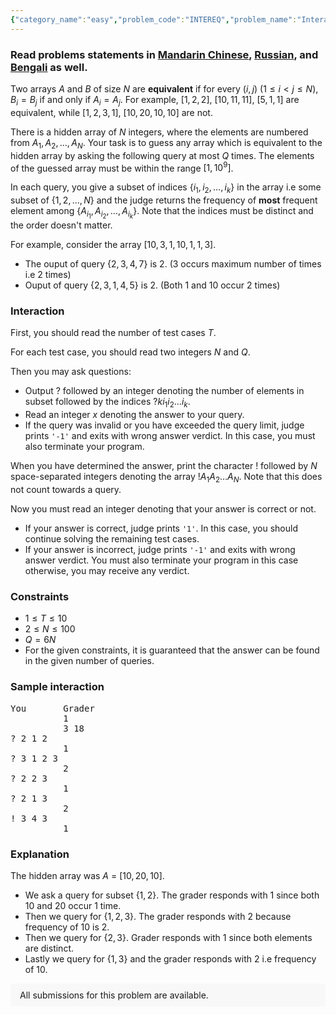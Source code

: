 ```yaml
---
{"category_name":"easy","problem_code":"INTEREQ","problem_name":"Interactive Equivalency","problemComponents":{"constraints":"- $1 \\leq T \\leq 10$\n- $2 \\leq N \\leq 100$\n- $Q = 6N$","constraintsState":false,"subtasks":"- 30 points : $1 \\leq R \\leq 10000$\n- 70 points : $1 \\leq R \\leq 10^9$\n","subtasksState":false,"inputFormat":"First, you should read the number of test cases $T$.\n\nFor each test case, you should read two integers $N$ and $Q$.\n\nThen you may ask questions:\n- Output $?$ followed by an integer denoting the number of elements in subset followed by the indices $?$ $k$ $i_1$ $i_2$ ... $i_k$.\n- Read an integer $x$ denoting the answer to your query.\n- If the query was invalid or you have exceeded the query limit, judge returns -1 and exits with wrong answer verdict. In this case, you must also terminate your program.\n\nWhen you have determined the answer, print the character $!$ followed by $N$ space separated integers denoting the array $!$ $A_1$ $A_2$ ... $A_N$. Note that this does not count towards a query.\n\nNow you must read an integer denoting that your answer is correct or not.\n- If your answer is correct, judge prints 1. In this case, you should continue solving the remaining test cases.\n- If your answer is incorrect, judge prints -1 and exits with wrong answer verdict. You must also terminate your program in this case otherwise, you may receive any verdict. \n\n","inputFormatState":false,"outputFormat":"For each testcase, output in a single line answer given by Charlie to Tracy modulo 1000000007.\n","outputFormatState":false,"sampleTestCases":{}},"video_editorial_url":"","languages_supported":{"0":"CPP14","1":"C","2":"JAVA","3":"PYTH 3.6","4":"CPP17","5":"PYTH","6":"PYP3","7":"CS2","8":"ADA","9":"PYPY","10":"TEXT","11":"PAS fpc","12":"NODEJS","13":"RUBY","14":"PHP","15":"GO","16":"HASK","17":"TCL","18":"PERL","19":"SCALA","20":"LUA","21":"kotlin","22":"BASH","23":"JS","24":"LISP sbcl","25":"rust","26":"PAS gpc","27":"BF","28":"CLOJ","29":"R","30":"D","31":"CAML","32":"FORT","33":"ASM","34":"swift","35":"FS","36":"WSPC","37":"LISP clisp","38":"SQL","39":"SCM guile","40":"PERL6","41":"ERL","42":"CLPS","43":"ICK","44":"NICE","45":"PRLG","46":"ICON","47":"COB","48":"SCM chicken","49":"PIKE","50":"SCM qobi","51":"ST","52":"SQLQ","53":"NEM"},"max_timelimit":1,"source_sizelimit":50000,"problem_author":"anshugarg12","problem_tester":"","date_added":"15-08-2021","tags":{"0":"anshugarg12","1":"binary","2":"cook132","3":"easy"},"problem_difficulty_level":"Easy-Medium","best_tag":"Binary Search","editorial_url":"https://discuss.codechef.com/problems/INTEREQ","time":{"view_start_date":1629658802,"submit_start_date":1629658802,"visible_start_date":1629658802,"end_date":1735669800},"is_direct_submittable":false,"problemDiscussURL":"https://discuss.codechef.com/search?q=INTEREQ","is_proctored":false,"visitedContests":{},"layout":"problem"}
---
```

### Read problems statements in [Mandarin Chinese](https://www.codechef.com/download/translated/COOK132/mandarin/INTEREQ.pdf), [Russian](https://www.codechef.com/download/translated/COOK132/russian/INTEREQ.pdf), and [Bengali](https://www.codechef.com/download/translated/COOK132/bengali/INTEREQ.pdf) as well.

Two arrays $A$ and $B$ of size $N$ are **equivalent** if for every $(i,j)$ $(1 \le i \lt j \le N)$, $B_i = B_j$ if and only if $A_i = A_j$. For example, $[1,2,2]$, $[10,11,11]$, $[5,1,1]$ are equivalent, while $[1,2,3,1]$, $[10,20,10,10]$ are not.

There is a hidden array of $N$ integers, where the elements are numbered from $A_1, A_2, \dots, A_N$. Your task is to guess any array which is equivalent to the hidden array by asking the following query at most $Q$ times. The elements of the guessed array must be within the range $[1,10^{9}]$.

In each query, you give a subset of indices $\{i_1,i_2,\dots,i_k\}$ in the array i.e some subset of $\{1,2,\dots,N\}$ and the judge returns the frequency of **most** frequent element among $\{A_{i_1}, A_{i_2}, \dots, A_{i_k}\}$. Note that the indices must be distinct and the order doesn't matter.

For example, consider the array $[10,3,1,10,1,1,3]$.
- The ouput of query $\{2,3,4,7\}$ is $2$. ($3$ occurs maximum number of times i.e $2$ times)
- Ouput of query $\{2,3,1,4,5\}$ is $2$. (Both $1$ and $10$ occur $2$ times)

### Interaction
First, you should read the number of test cases $T$.

For each test case, you should read two integers $N$ and $Q$.

Then you may ask questions:
- Output $?$ followed by an integer denoting the number of elements in subset followed by the indices $? k i_1 i_2 \dots i_k$.
- Read an integer $x$ denoting the answer to your query.
- If the query was invalid or you have exceeded the query limit, judge prints `'-1'` and exits with wrong answer verdict. In this case, you must also terminate your program.

When you have determined the answer, print the character $!$ followed by $N$ space-separated integers denoting the array $! A_1 A_2 \dots A_N$. Note that this does not count towards a query.

Now you must read an integer denoting that your answer is correct or not.
- If your answer is correct, judge prints `'1'`. In this case, you should continue solving the remaining test cases.
- If your answer is incorrect, judge prints `'-1'` and exits with wrong answer verdict. You must also terminate your program in this case otherwise, you may receive any verdict. 

### Constraints
- $1 \leq T \leq 10$
- $2 \leq N \leq 100$
- $Q = 6N$
- For the given constraints, it is guaranteed that the answer can be found in the given number of queries.

### Sample interaction
<pre>
You       Grader
          1
          3 18
? 2 1 2
          1
? 3 1 2 3 
          2
? 2 2 3
          1
? 2 1 3
          2
! 3 4 3
          1
</pre>
### Explanation
The hidden array was $A$ = $[10,20,10]$.
- We ask a query for subset $\{1,2\}$. The grader responds with $1$ since both $10$ and $20$ occur $1$ time.
- Then we query for $\{1,2,3\}$. The grader responds with $2$ because frequency of $10$ is $2$.
- Then we query for $\{2,3\}$. Grader responds with $1$ since both elements are distinct.
- Lastly we query for $\{1,3\}$ and the grader responds with $2$ i.e frequency of $10$.
<aside style='background: #f8f8f8;padding: 10px 15px;'><div>All submissions for this problem are available.</div></aside>
